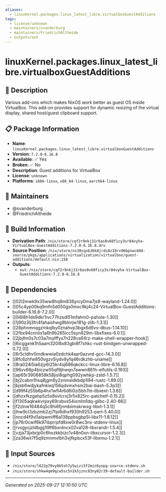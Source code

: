 ```yaml
---
aliases:
  - linuxKernel.packages.linux_latest_libre.virtualboxGuestAdditions
tags:
  - license/unknown
  - maintainers/svanderburg
  - maintainers/FriedrichAltheide
  - outputs/out
---
```


# linuxKernel.packages.linux_latest_libre.virtualboxGuestAdditions

## 📝 Description

Various add-ons which makes NixOS work better as guest OS inside VirtualBox.
This add-on provides support for dynamic resizing of the virtual display, shared
host/guest clipboard support.


## 📋 Package Information

- **Name**: `linuxKernel.packages.linux_latest_libre.virtualboxGuestAdditions`
- **Version**: `7.2.0-6.16.8`
- **Available**: ✅ Yes
- **Broken**: ✅ No
- **Description**: Guest additions for VirtualBox
- **License**: `unknown`
- **Platforms**: `i686-linux`, `x86_64-linux`, `aarch64-linux`
## 👥 Maintainers

- @svanderburg
- @FriedrichAltheide


## 🔧 Build Information

- **Derivation Path**: `/nix/store/cqf2r9nkj31r6as0v60ficy3sr84vyha-VirtualBox-GuestAdditions-7.2.0-6.16.8.drv`
- **Source Position**: `/nix/store/ns30sqxb36k8jrds8z18rv96bpnwc60d-source/pkgs/applications/virtualization/virtualbox/guest-additions/default.nix:158`
- **Outputs**:
  - `out`:  `/nix/store/cqf2r9nkj31r6as0v60ficy3sr84vyha-VirtualBox-GuestAdditions-7.2.0-6.16.8`

## 🔗 Dependencies

- [[02l2mwk9x35ww8hq6m836yrcy0ma7js8-wayland-1.24.0]]
- [[05c4yp00kq9mfn5d050gs0mxc9kj4c24-VirtualBox-GuestAdditions-builder-6.16.8-7.2.0]]
- [[0i6l8h1ds9dkr1ivc77hzsdl51mfahm0-pahole-1.30]]
- [[1j90z3lj3fn4fahaishwg9blnrjw181g-zlib-1.3.1]]
- [[28phnmnqgzmkqlby0znahvp3bgx6d6vv-dbus-1.14.10]]
- [[2fbx94cnniix1a6h9b265icc5syn829m-libxfixes-6.0.1]]
- [[2jbjfm0s7c03a7mylffys7n228vs64rz-make-shell-wrapper-hook]]
- [[6icggxnk1h5aam320l8x83gbi8f7xhkc-rust-bindgen-unwrapped-0.72.0]]
- [[6r5cldhv0mdkwwia0zdchk4aar0azvrd-gcc-14.3.0]]
- [[8fc6zhfw850vgzv5iydv8yfq46rdkzhb-uname]]
- [[8ra024i5ia6zjy6i25kr4sj686qkckcc-linux-libre-6.16.8]]
- [[96vv66p4biczw55qf9jhwqn7awwn861h-elfutils-0.193]]
- [[ap65r3906858k58jisl8qphg092ywhkp-zstd-1.5.7]]
- [[bj2cabm1hsq8jgm6y2znmsldkbdp1i94-rustc-1.89.0]]
- [[bjsb6wdjykafnkixq156qdvmxhsm2bai-bash-5.3p3]]
- [[d99f4z55b6p4hx1wfl4r6d6i0zi5bh7m-libxext-1.3.6]]
- [[dhzxfkzgahp5z5x8svlcrxj3r5x825rc-patchelf-0.15.2]]
- [[f1305aqkwkvrpxy69rxbvs54ixmlm1dq-glibc-2.40-66]]
- [[f2zlnw16484q5c9hi6fjnmbiimskrwsg-libxt-1.3.1]]
- [[lhw9cl3zbzmb2zj7fpi8dhxf930h9253-perl-5.40.0]]
- [[nncd4f9vl1alqwmiff6a138ppbsgbp5l-libx11-1.8.12]]
- [[p76r0cwlf6k97ibprrpfd8xw0r8wc3nx-stdenv-linux]]
- [[rvsgycjzldbgg1l9f6bxrdncx02va128-libxrandr-1.5.4]]
- [[vzja73jxbrjp0c6hxzkkbizc1v48n0xn-libxcursor-1.2.3]]
- [[za36wii7f5q9zmnmvlbh3vjfkpbcx53f-libxmu-1.2.1]]

## 📁 Input Sources

- `/nix/store/l622p70vy8k5sh7y5wizi5f2mic6ynpg-source-stdenv.sh`
- `/nix/store/shkw4qm9qcw5sc5n1k5jznc83ny02r39-default-builder.sh`

---
*Generated on 2025-09-27 12:10:50 UTC*
